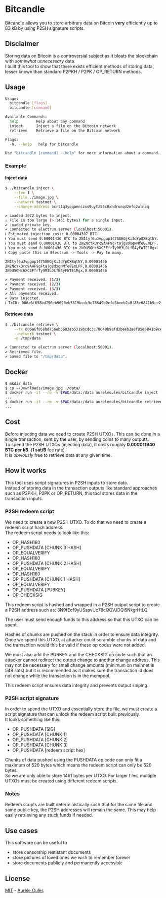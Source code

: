 # Bitcandle
Bitcandle allows you to store arbitrary data on Bitcoin **very** efficiently up to 83 kB by using P2SH signature scripts.

## Disclaimer
Storing data on Bitcoin is a controversial subject as it bloats the blockchain with _somewhat unnecessary_ data.  
I built this tool to show that there exists efficient methods of storing data, lesser known than standard P2PKH / P2PK / OP_RETURN methods.

## Usage
```bash
Usage:
  bitcandle [flags]
  bitcandle [command]

Available Commands:
  help        Help about any command
  inject      Inject a file on the Bitcoin network
  retrieve    Retrieve a file on the Bitcoin network

Flags:
  -h, --help   help for bitcandle

Use "bitcandle [command] --help" for more information about a command.
```
### Example
#### Inject data
```bash
$ ./bitcandle inject \
    --fee 1 \
    --file ./image.jpg \
    --network testnet \
    --change-address bcrt1q3yqqaenczxs9uytz55c0xhdrunqd2efq2wlnaq

✔ Loaded 3072 bytes to inject.
⚠ File is too large (> 1461 bytes) for a single input.
✔ Loaded private key.
✔ Connected to electrum server (localhost:50001).
ℹ Estimated injection cost: 0.00004307 BTC.
ℹ You must send 0.00001436 BTC to 2N1tyf6uJvpgup147SUEGjKi3dYpQXBqtNY.
ℹ You must send 0.00001436 BTC to 2N2NcYkDrc9A4F9gFtajg8dxgNMfe8EmLPF.
ℹ You must send 0.00001436 BTC to 2N9U5GHc6XC3FfrTy9M3LDLfB4yFWTE1Mgx.
ℹ Copy paste this in Electrum -> Tools -> Pay to many.

2N1tyf6uJvpgup147SUEGjKi3dYpQXBqtNY,0.00001436
2N2NcYkDrc9A4F9gFtajg8dxgNMfe8EmLPF,0.00001436
2N9U5GHc6XC3FfrTy9M3LDLfB4yFWTE1Mgx,0.00001436

✔ Payment received. (1/3)
✔ Payment received. (2/3)
✔ Payment received. (3/3)
✔ All payments received.
✔ Data injected.
ℹ TxID: 006a6f058bd756eb5693eb5319bcdc3c78649b9efd3beeb2a8f85e6841b9ce21
```

#### Retrieve data
```bash
$ ./bitcandle retrieve \
    --tx 006a6f058bd756eb5693eb5319bcdc3c78649b9efd3beeb2a8f85e6841b9ce21 \
    --network testnet \
    -o /tmp/data

✔ Connected to electrum server (localhost:50001).
✔ Retrieved file.
✔ Saved file to "/tmp/data".
```

## Docker
```bash
$ mkdir data
$ cp ~/Downloads/image.jpg ./data/
$ docker run -it --rm -v $PWD/data:/data aureleoules/bitcandle inject -f ./image.jpg [args]
...
$ docker run -it --rm -v $PWD/data:/data aureleoules/bitcandle retrieve [args]
...
```

## Cost
Before injecting data we need to create P2SH UTXOs. This can be done in a single transaction, sent by the user, by sending coins to many outputs.   
To spend the P2SH UTXOs (injecting data), it costs roughly **0.000011940 BTC per kB**. (**1 sat/B** fee rate)  
It is _obviously_ free to retrieve data at any given time.

## How it works
This tool uses script signatures in P2SH inputs to store data.  
Instead of storing data in the transaction outputs like standard approaches such as P2PKH, P2PK or OP_RETURN, this tool stores data in the transaction inputs.  

### P2SH redeem script
We need to create a new P2SH UTXO. To do that we need to create a redeem script hash address.  
The redeem script needs to look like this:  
- OP_HASH160
- OP_PUSHDATA [CHUNK 3 HASH]
- OP_EQUALVERIFY 
- OP_HASH160
- OP_PUSHDATA [CHUNK 2 HASH]
- OP_EQUALVERIFY
- OP_HASH160
- OP_PUSHDATA [CHUNK 1 HASH]
- OP_EQUALVERIFY
- OP_PUSHDATA [PUBKEY]
- OP_CHECKSIG

This redeem script is hashed and wrapped in a P2SH output script to create a P2SH address such as: 3N9fEcf9yUSspvUc78cQQVJDQi5NkgrHtLQ.  

The user must send enough funds to this address so that this UTXO can be spent.  

Hashes of chunks are pushed on the stack in order to ensure data integrity.  
Once we spend this UTXO, at attacker could scramble chunks of data and the transaction would this be valid if these op codes were not added.  

We must also add the PUBKEY and the CHECKSIG op code such that an attacker cannot redirect the output change to another change address. This may not be necessary for small change amounts (minimum on mainnet is 548 sats) but it is recommended as it makes sure the transaction id does not change while the transaction is in the mempool.  

This redeem script ensures data integrity and prevents output sniping.  

### P2SH script signature
In order to spend the UTXO and essentially store the file, we must create a script signature that can unlock the redeem script built previously.  
It looks something like this:  
* OP_PUSHDATA [SIG]
* OP_PUSHDATA [CHUNK 1]
* OP_PUSHDATA [CHUNK 2]
* OP_PUSHDATA [CHUNK 3]
* OP_PUSHDATA [redeem script hex]

Chunks of data pushed using the PUSHDATA op code can only fit a maximum of 520 bytes which means the redeem script can only be 520 bytes.  
So we are only able to store 1461 bytes per UTXO. For larger files, multiple UTXOs must be created using different redeem scripts.

### Notes
Redeem scripts are built deterministically such that for the same file and same public key, the P2SH addresses will remain the same. This may help easily retrieving any stuck funds if needed.

## Use cases
This software can be useful to
* store censorship restistant documents
* store pictures of loved ones we wish to remember forever
* store documents publicly and permanently accessible

## License
[MIT](https://github.com/aureleoules/bitcandle/blob/master/LICENSE) - [Aurèle Oulès](https://www.aureleoules.com)
